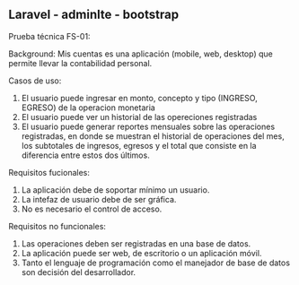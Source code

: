 ##  Laravel - adminlte - bootstrap


Prueba técnica FS-01:

Background:
Mis cuentas es una aplicación (mobile,  web, desktop) que permite llevar la contabilidad  personal.

Casos de uso:
1) El usuario puede ingresar en monto, concepto y tipo (INGRESO, EGRESO) de la operacion monetaria
2) El usuario puede ver un historial de las opereciones registradas
3) El usuario puede generar reportes mensuales sobre las operaciones registradas, en donde se muestran el historial de operaciones del mes, los subtotales de ingresos, egresos  y el total que consiste en la diferencia entre estos dos últimos.

Requisitos fucionales:
1) La aplicación debe de soportar mínimo un usuario.
2) La intefaz de usuario debe de ser gráfica.
1) No es necesario el control de acceso.

Requisitos no funcionales:
1) Las operaciones deben ser registradas en una base de datos.
2) La aplicación puede ser web, de escritorio o un aplicación móvil.
3) Tanto el lenguaje de programación como el manejador de base de datos son decisión del desarrollador.
